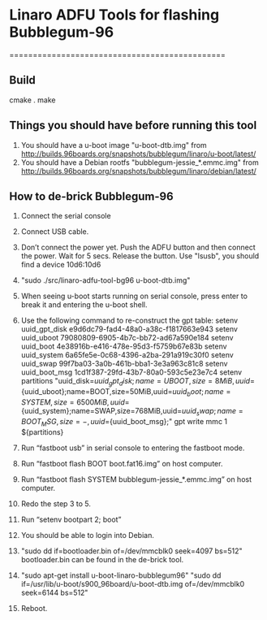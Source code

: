# Linaro ADFU Tools for flashing Bubblegum-96
==============================================

## Build

cmake .
make

## Things you should have before running this tool
 1. You should have a u-boot image "u-boot-dtb.img" from
    http://builds.96boards.org/snapshots/bubblegum/linaro/u-boot/latest/
 2. You should have a Debian rootfs "bubblegum-jessie_*.emmc.img" from
    http://builds.96boards.org/snapshots/bubblegum/linaro/debian/latest/

## How to de-brick Bubblegum-96

 1. Connect the serial console

 2. Connect USB cable.

 3. Don’t connect the power yet.
    Push the ADFU button and then connect the power.
    Wait for 5 secs.
    Release the button.
    Use "lsusb", you should find a device 10d6:10d6

 4. "sudo ./src/linaro-adfu-tool-bg96 u-boot-dtb.img"

 5. When seeing u-boot starts running on serial console, press enter to
    break it and entering the u-boot shell.

 6. Use the following command to re-construct the gpt table:
    setenv uuid_gpt_disk e9d6dc79-fad4-48a0-a38c-f1817663e943
    setenv uuid_uboot 79080809-6905-4b7c-bb72-ad67a590e184
    setenv uuid_boot 4e38916b-e416-478e-95d3-f5759b67e83b
    setenv uuid_system 6a65fe5e-0c68-4396-a2ba-291a919c30f0
    setenv uuid_swap 99f7ba03-3a0b-461b-bba1-3e3a963c81c8
    setenv uuid_boot_msg 1cd1f387-29fd-43b7-80a0-593c5e23e7c4
    setenv partitions "uuid_disk=${uuid_gpt_disk};name=UBOOT,size=8MiB,uuid=${uuid_uboot};name=BOOT,size=50MiB,uuid=${uuid_boot};name=SYSTEM,size=6500MiB,uuid=${uuid_system};name=SWAP,size=768MiB,uuid=${uuid_swap};name=BOOT_MSG,size=-,uuid=${uuid_boot_msg};"
    gpt write mmc 1 ${partitions}
 
 7. Run “fastboot usb” in serial console to entering the fastboot mode.

 8. Run “fastboot flash BOOT boot.fat16.img” on host computer.

 9. Run “fastboot flash SYSTEM bubblegum-jessie_*.emmc.img” on host computer.

 10. Redo the step 3 to 5.

 11. Run “setenv bootpart 2; boot”

 12. You should be able to login into Debian.

 13. "sudo dd if=bootloader.bin of=/dev/mmcblk0 seek=4097 bs=512"
     bootloader.bin can be found in the de-brick tool.

 14. "sudo apt-get install u-boot-linaro-bubblegum96"
     "sudo dd if=/usr/lib/u-boot/s900_96board/u-boot-dtb.img of=/dev/mmcblk0 seek=6144 bs=512"

 15. Reboot.
